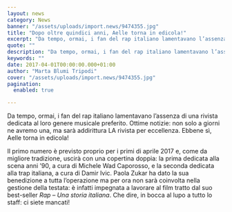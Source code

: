 ```yaml
---
layout: news
category: News
banner: "/assets/uploads/import.news/9474355.jpg"
title: "Dopo oltre quindici anni, Aelle torna in edicola!"
excerpt: "Da tempo, ormai, i fan del rap italiano lamentavano l’assenza di una rivista dedicata al loro genere musicale preferito. Ottime notizie: non solo a giorni ne avremo una, ma sarà addirittura LA rivista per eccellenza. Ebbene sì, Aelle torna in edicola! Il primo numero è previsto proprio per i primi di aprile 2017 e, come da [&hellip"
quote: ""
description: "Da tempo, ormai, i fan del rap italiano lamentavano l’assenza di una rivista dedicata al loro genere musicale preferito. Ottime notizie: non solo a giorni ne avremo una, ma sarà addirittura LA rivista per eccellenza. Ebbene sì, Aelle torna in edicola! Il primo numero è previsto proprio per i primi di aprile 2017 e, come da [&hellip"
keywords: ""
date: 2017-04-01T00:00:00.000+01:00
author: "Marta Blumi Tripodi"
cover: "/assets/uploads/import.news/9474355.jpg"
pagination:
  enabled: true

---
```


Da tempo, ormai, i fan del rap italiano lamentavano l’assenza di una rivista dedicata al loro genere musicale preferito. Ottime notizie: non solo a giorni ne avremo una, ma sarà addirittura LA rivista per eccellenza. Ebbene sì, Aelle torna in edicola!

Il primo numero è previsto proprio per i primi di aprile 2017 e, come da migliore tradizione, uscirà con una copertina doppia: la prima dedicata alla scena anni ’90, a cura di Michele Wad Caporosso, e la seconda dedicata alla trap italiana, a cura di Damir Ivic. Paola Zukar ha dato la sua benedizione a tutta l’operazione ma per ora non sarà coinvolta nella gestione della testata: è infatti impegnata a lavorare al film tratto dal suo best-seller _Rap – Una storia italiana_. Che dire, in bocca al lupo a tutto lo staff: ci siete mancati!